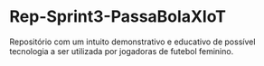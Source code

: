 # Rep-Sprint3-PassaBolaXIoT
Repositório com um intuito demonstrativo e educativo de possível tecnologia a ser utilizada por jogadoras de futebol feminino.
